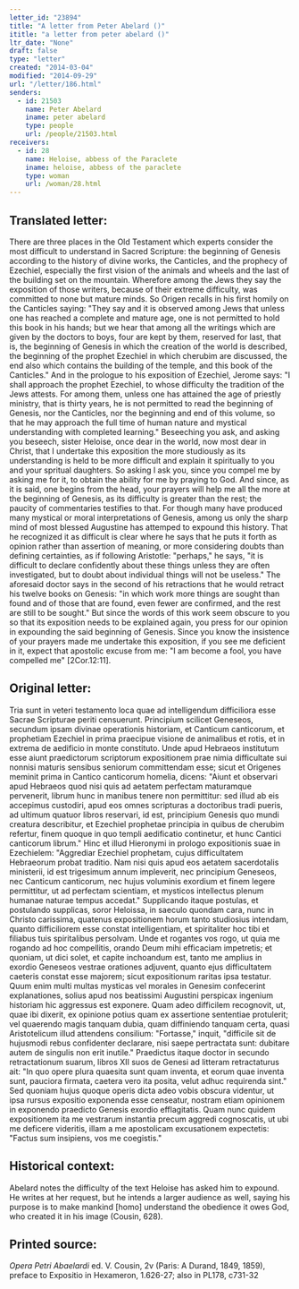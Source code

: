 ```yaml
---
letter_id: "23894"
title: "A letter from Peter Abelard ()"
ititle: "a letter from peter abelard ()"
ltr_date: "None"
draft: false
type: "letter"
created: "2014-03-04"
modified: "2014-09-29"
url: "/letter/186.html"
senders:
  - id: 21503
    name: Peter Abelard
    iname: peter abelard
    type: people
    url: /people/21503.html
receivers:
  - id: 28
    name: Heloise, abbess of the Paraclete
    iname: heloise, abbess of the paraclete
    type: woman
    url: /woman/28.html
---
```

<h2> Translated letter:</h2>There are three places in the Old Testament which experts consider the most difficult to understand in Sacred Scripture: the beginning of Genesis according to the history of divine works, the Canticles, and the prophecy of Ezechiel, especially the first vision of the animals and wheels and the last of the building set on the mountain.  Wherefore among the Jews they say the exposition of those writers, because of their extreme difficulty, was committed to none but mature minds.  So Origen recalls in his first homily on the Canticles saying:  "They say and it is observed among Jews that unless one has reached a complete and mature age, one is not permitted to hold this book in his hands; but we hear that among all the writings which are given by the doctors to boys, four are kept by them, reserved for last, that is, the beginning of Genesis in which the creation of the world is described, the beginning of the prophet Ezechiel in which cherubim are discussed, the end also which contains the building of the temple, and this book of the Canticles."  And in the prologue to his exposition of Ezechiel, Jerome says:  "I shall approach the prophet Ezechiel, to whose difficulty the tradition of the Jews attests.  For among them, unless one has attained the age of priestly ministry, that is thirty years, he is not permitted to read the beginning of Genesis, nor the Canticles, nor the beginning and end of this volume, so that he may approach the full time of human nature and mystical understanding with completed learning."
Beseeching you ask, and asking you beseech, sister Heloise, once dear in the world, now most dear in Christ, that I undertake this exposition the more studiously as its understanding is held to be more difficult and explain it spiritually to you and your spritual daughters.  So asking I ask you, since you compel me by asking me for it, to obtain the ability for me by praying to God.  And since, as it is said, one begins from the head, your prayers will help me all the more at the beginning of Genesis, as its difficulty is greater than the rest; the paucity of commentaries testifies to that.  For though many have produced many mystical or moral interpretations of Genesis, among us only the sharp mind of most blessed Augustine has attemped to  expound this history.  That he recognized it as difficult is clear where he says that he puts it forth as opinion rather than assertion of meaning, or more considering doubts than defining certainties, as if following Aristotle:  "perhaps," he says, "it is difficult to declare confidently about these things unless they are often investigated, but to doubt about individual things will not be useless."
The aforesaid doctor says in the second of his retractions that he would retract his twelve books on Genesis:  "in which work more things are sought than found and of those that are found, even fewer are confirmed, and the rest are still to be sought."  But since the words of this work seem obscure to you so that its exposition needs to be explained again, you press for our opinion in expounding the said beginning of Genesis.  Since you know the insistence of your prayers made me undertake this exposition, if you see me deficient in it, expect that apostolic excuse from me:  "I am become a fool, you have compelled me" [2Cor.12:11].
<h2 class="mt-4"> Original letter:</h2>Tria sunt in veteri testamento loca quae ad intelligendum difficiliora esse Sacrae Scripturae periti censuerunt.  Principium scilicet Geneseos, secundum ipsam divinae operationis historiam, et Canticum canticorum, et prophetiam Ezechiel in prima praecipue visione de animalibus et rotis, et in extrema de aedificio in monte constituto.  Unde apud Hebraeos institutum esse aiunt praedictorum scriptorum expositionem prae nimia difficultate sui nonnisi maturis sensibus seniorum committendam esse; sicut et Origenes meminit prima in Cantico canticorum homelia, dicens:  "Aiunt et observari apud Hebraeos quod nisi quis ad aetatem perfectam maturamque pervenerit, librum hunc in manibus tenere non permittitur:  sed illud ab eis accepimus custodiri, apud eos omnes scripturas a doctoribus tradi pueris, ad ultimum quatuor libros reservari, id est, principium Genesis quo mundi creatura describitur, et Ezechiel prophetae principia in quibus de cherubim refertur, finem quoque in quo templi aedificatio continetur, et hunc Cantici canticorum librum."  Hinc et illud Hieronymi in prologo expositionis suae in Ezechielem:  "Aggrediar Ezechiel prophetam, cujus difficultatem Hebraeorum probat traditio.  Nam nisi quis apud eos aetatem sacerdotalis ministerii, id est trigesimum annum impleverit, nec principium Geneseos, nec Canticum canticorum, nec hujus voluminis exordium et finem legere permittitur, ut ad perfectam scientiam, et mysticos intellectus plenum humanae naturae tempus accedat."  Supplicando itaque postulas, et postulando supplicas, soror Heloissa, in saeculo quondam cara, nunc in Christo carissima, quatenus expositionem horum tanto studiosius intendam, quanto difficiliorem esse constat intelligentiam, et spiritaliter hoc tibi et filiabus tuis spiritalibus persolvam.  Unde et rogantes vos rogo, ut quia me rogando ad hoc compellitis, orando Deum mihi efficaciam impetretis; et quoniam, ut dici solet, et capite inchoandum est, tanto me amplius in exordio Geneseos vestrae orationes adjuvent, quanto ejus difficultatem caeteris constat esse majorem; sicut expositionum raritas ipsa testatur.  Quum enim multi multas mysticas vel morales in Genesim confecerint explanationes, solius apud nos beatissimi Augustini perspicax ingenium historiam hic aggressus est exponere.  Quam adeo difficilem recognovit, ut, quae ibi dixerit, ex opinione potius quam ex assertione sententiae protulerit; vel quaerendo magis tanquam dubia, quam diffiniendo tanquam certa, quasi Aristotelicum illud attendens consilium: "Fortasse," inquit, "difficile sit de hujusmodi rebus confidenter declarare, nisi saepe pertractata sunt:  dubitare autem de singulis non erit inutile."  Praedictus itaque doctor in secundo retractationum suarum, libros XII suos de Genesi ad litteram retractaturus ait:  "In quo opere plura quaesita sunt quam inventa, et eorum quae inventa sunt, pauciora firmata, caetera vero ita posita, velut adhuc requirenda sint."  Sed quoniam hujus quoque operis dicta adeo vobis obscura videntur, ut ipsa rursus expositio exponenda esse censeatur, nostram etiam opinionem in exponendo praedicto Genesis exordio efflagitatis.  Quam nunc quidem expositionem ita me vestrarum instantia precum aggredi cognoscatis, ut ubi me deficere videritis, illam a me apostolicam excusationem expectetis:  "Factus sum insipiens, vos me coegistis."
<h2 class="mt-4"> Historical context:</h2>Abelard notes the difficulty of the text Heloise has asked him to expound.  He writes at her request, but he intends a larger audience as well, saying his purpose is to make mankind [homo] understand the obedience it owes God, who created it in his image (Cousin, 628).
<h2 class="mt-4"> Printed source:</h2><p><em>Opera Petri Abaelardi</em> ed. V. Cousin, 2v (Paris: A Durand, 1849, 1859), preface to Expositio in Hexameron, 1.626-27; also in PL178, c731-32</p>